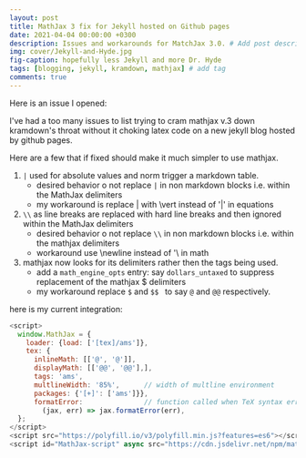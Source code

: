 ```yaml
---
layout: post
title: MathJax 3 fix for Jekyll hosted on Github pages  
date: 2021-04-04 00:00:00 +0300
description: Issues and workarounds for MatchJax 3.0. # Add post description (optional)
img: cover/Jekyll-and-Hyde.jpg
fig-caption: hopefully less Jekyll and more Dr. Hyde 
tags: [blogging, jekyll, kramdown, mathjax] # add tag
comments: true
---
```


Here is an issue I opened:

I've had a too many issues to list trying to cram mathjax v.3 down  kramdown's throat without it choking latex code on a new jekyll blog hosted by github pages. 

Here are a few that if fixed should make it much simpler to use mathjax. 

1. `|` used for absolute values and norm trigger a markdown table.
     - desired behavior o not replace `|` in non markdown blocks i.e. within the MathJax delimiters 
     - my workaround is replace | with \vert instead of '|' in equations
2. `\\` as line breaks are replaced with hard line breaks and then ignored within the MathJax delimiters 
     - desired behavior o not replace `\\` in non markdown blocks i.e. within the mathjax delimiters
     - workaround use \newline instead of '\\ in math
3. mathjax now looks for its delimiters  rather then the tags being used.
    - add a `math_engine_opts` entry:  say `dollars_untaxed` to suppress replacement of the mathjax $ delimiters 
    - my workaround replace `$` and `$$ ` to  say `@`  and `@@` respectively.

here is my current integration:

```javascript
<script>
  window.MathJax = {
    loader: {load: ['[tex]/ams']},
    tex: {
      inlineMath: [['@', '@']],
      displayMath: [['@@', '@@'],],
      tags: 'ams',
      multlineWidth: '85%',      // width of multline environment
      packages: {'[+]': ['ams']}},
      formatError:               // function called when TeX syntax errors occur
        (jax, err) => jax.formatError(err),
  };
</script>
<script src="https://polyfill.io/v3/polyfill.min.js?features=es6"></script>
<script id="MathJax-script" async src="https://cdn.jsdelivr.net/npm/mathjax@3/es5/tex-mml-chtml.js"></script>`

    


